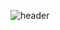 ![header](https://capsule-render.vercel.app/api?type=waving&color=gradient&height=280&section=header&text=Hi!I`mChangHo&fontSize=80)
<!--
**ChangHo-Github/ChangHo-Github** is a ✨ _special_ ✨ repository because its `README.md` (this file) appears on your GitHub profile.

Here are some ideas to get you started:

- 🔭 I’m currently working on ...
- 🌱 I’m currently learning ...
- 👯 I’m looking to collaborate on ...
- 🤔 I’m looking for help with ...
- 💬 Ask me about ...
- 📫 How to reach me: ...
- 😄 Pronouns: ...
- ⚡ Fun fact: ...
-->
